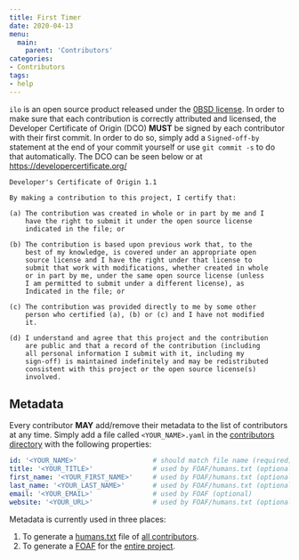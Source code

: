 ```yaml
---
title: First Timer
date: 2020-04-13
menu:
  main:
    parent: 'Contributors'
categories:
- Contributors
tags:
- help
---
```


`ilo` is an open source product released under the [0BSD license](https://spdx.org/licenses/0BSD.html). In order to make sure that each contribution is correctly attributed and licensed, the Developer Certificate of Origin (DCO) **MUST** be signed by each contributor with their first commit. In order to do so, simply add a `Signed-off-by` statement at the end of your commit yourself or use `git commit -s` to do that automatically. The DCO can be seen below or at https://developercertificate.org/

```
Developer's Certificate of Origin 1.1

By making a contribution to this project, I certify that:

(a) The contribution was created in whole or in part by me and I
    have the right to submit it under the open source license
    indicated in the file; or

(b) The contribution is based upon previous work that, to the
    best of my knowledge, is covered under an appropriate open
    source license and I have the right under that license to
    submit that work with modifications, whether created in whole
    or in part by me, under the same open source license (unless
    I am permitted to submit under a different license), as
    Indicated in the file; or

(c) The contribution was provided directly to me by some other
    person who certified (a), (b) or (c) and I have not modified
    it.

(d) I understand and agree that this project and the contribution
    are public and that a record of the contribution (including
    all personal information I submit with it, including my
    sign-off) is maintained indefinitely and may be redistributed
    consistent with this project or the open source license(s)
    involved.
```

## Metadata

Every contributor **MAY** add/remove their metadata to the list of contributors at any time. Simply add a file called `<YOUR_NAME>.yaml` in the [contributors directory](https://github.com/metio/ilo/tree/main/docs/data/contributors) with the following properties:

```yaml
id: '<YOUR_NAME>'                   # should match file name (required)
title: '<YOUR_TITLE>'               # used by FOAF/humans.txt (optional)
first_name: '<YOUR_FIRST_NAME>'     # used by FOAF/humans.txt (optional)
last_name: '<YOUR_LAST_NAME>'       # used by FOAF/humans.txt (optional)
email: '<YOUR_EMAIL>'               # used by FOAF (optional)
website: '<YOUR_URL>'               # used by FOAF/humans.txt (optional)
```

Metadata is currently used in three places:

1. To generate a [humans.txt](https://humanstxt.org/) file of [all contributors](https://ilo.projects.metio.wtf/humans.txt).
2. To generate a [FOAF](http://xmlns.com/foaf/spec/) for the [entire project](https://ilo.projects.metio.wtf/foaf.rdf).
